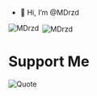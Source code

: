 - 👋 Hi, I’m @MDrzd

<!---
MDrzd/MDrzd is a ✨ special ✨ repository because its `README.md` (this file) appears on your GitHub profile.
You can click the Preview link to take a look at your changes.
--->

<p><img align="left" src="https://github-readme-stats.vercel.app/api/top-langs?username=MDrzd&show_icons=true&locale=en&layout=compact" alt="MDrzd" /></p>

<p>&nbsp;<img align="center" src="https://github-readme-stats.vercel.app/api?username=MDrzd&show_icons=true&locale=en" alt="MDrzd" /></p>

<h1 align="left"> Support Me</h1>



![Quote](https://github-readme-quotes.herokuapp.com/quote?theme=dark&animation=grow_out_in)
